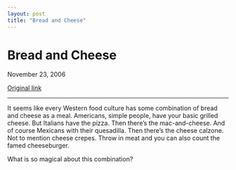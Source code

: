 ```yaml
---
layout: post
title: "Bread and Cheese"
---
```

Bread and Cheese
================

November 23, 2006

[Original link](http://www.aaronsw.com/weblog/breadandcheese)

* * * * *

It seems like every Western food culture has some combination of bread
and cheese as a meal. Americans, simple people, have your basic grilled
cheese. But Italians have the pizza. Then there’s the mac-and-cheese.
And of course Mexicans with their quesadilla. Then there’s the cheese
calzone. Not to mention cheese crepes. Throw in meat and you can also
count the famed cheeseburger.

What is so magical about this combination?
